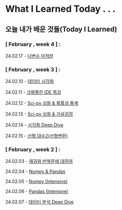 # What I Learned Today . . .

## 오늘 내가 배운 것들(Today I Learned)


### [ February , week 4 ] :

24.02.17 - [ 다변수 미적분 ](https://github.com/100-hours-a-week/khloe-til/blob/71a05f50e0c3236cdd75910c192b1e4115947107/FEB/2025-02-17.md)


### [ February , week 3 ] :

24.02.10 - [데이터 시각화 ](https://github.com/100-hours-a-week/khloe-til/blob/572ca1a1b37330d87b55ee0f248ecd95997191ac/FEB/2025-02-10.md)

24.02.11 - [크램폴린 IDE 특강 ](https://github.com/100-hours-a-week/khloe-til/blob/4a4e54deaeec30ac966334ccebbabc5201b17b6a/FEB/2025-02-11.md)

24.02.12 - [Sci-py 심화 & 확률과 통계 ](https://github.com/100-hours-a-week/khloe-til/blob/4a4e54deaeec30ac966334ccebbabc5201b17b6a/FEB/2025-02-12.md)

24.02.13 - [Sci-py 심화 & 가설검정 ](https://github.com/100-hours-a-week/khloe-til/blob/4a4e54deaeec30ac966334ccebbabc5201b17b6a/FEB/2025-02-13.md)

24.02.14 - [시각화 Deep Dive ](https://github.com/100-hours-a-week/khloe-til/blob/4a4e54deaeec30ac966334ccebbabc5201b17b6a/FEB/2025-02-14.md)

24.02.15 - [선형 대수2(선형변환)  ](https://github.com/100-hours-a-week/khloe-til/blob/4a4e54deaeec30ac966334ccebbabc5201b17b6a/FEB/2025-02-15.md)



### [ February , week 2 ] :

24.02.03 - [재귀와 반복문에 대하여](https://github.com/100-hours-a-week/khloe-til/blob/228a7af05223c7d8db7d0abe16f555d0549dae2f/FEB/2025-02-03.md)

24.02.04  - [ Numpy & Pandas ](https://github.com/100-hours-a-week/khloe-til/blob/228a7af05223c7d8db7d0abe16f555d0549dae2f/FEB/2025-02-04.md)

24.02.05 - [Numpy (Intensive)](https://github.com/100-hours-a-week/khloe-til/blob/b6564dbfd34e582086bf10d0ec85d4aab5b8ff12/FEB/2025-02-05.md)

24.02.06 - [Pandas (Intensive)](
https://github.com/100-hours-a-week/khloe-til/blob/1b97bd9e17ddbcb436c111d464e1ae54bd0aad68/FEB/2025-02-06.md)

24.02.07 - [데이터 분석 Deep Dive](
https://github.com/100-hours-a-week/khloe-til/blob/fa6ee2219ea74f508c0d847726805cb5c5fc8ab6/FEB/2025-02-07.md)
